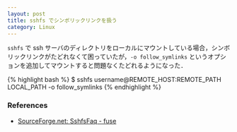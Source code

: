 ```yaml
---
layout: post
title: sshfs でシンボリックリンクを扱う
category: Linux
---
```


`sshfs` で ssh サーバのディレクトリをローカルにマウントしている場合，シンボリックリンクがたどれなくて困っていたが，`-o follow_symlinks` というオプションを追加してマウントすると問題なくたどれるようになった．

{% highlight bash %}
$ sshfs username@REMOTE_HOST:REMOTE_PATH LOCAL_PATH -o follow_symlinks
{% endhighlight %}


### References

- [SourceForge.net: SshfsFaq - fuse](http://sourceforge.net/apps/mediawiki/fuse/index.php?title=SshfsFaq#Following_symlinks_on_the_server_side)
